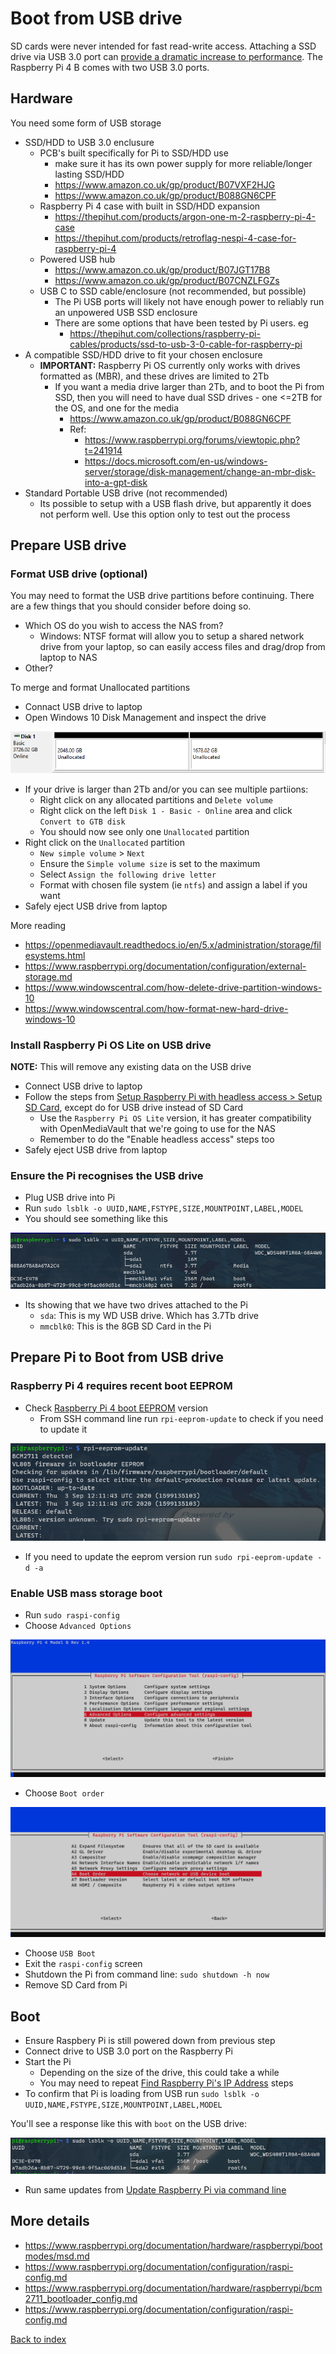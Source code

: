 # Boot from USB drive

SD cards were never intended for fast read-write access. Attaching a SSD drive via USB 3.0 port can [provide a dramatic increase to performance](https://www.tomshardware.com/uk/news/raspberry-pi-4-ssd-test,39811.html). The Raspberry Pi 4 B comes with two USB 3.0 ports.

## Hardware

You need some form of USB storage
* SSD/HDD to USB 3.0 enclusure
  * PCB's built specifically for Pi to SSD/HDD use
    * make sure it has its own power supply for more reliable/longer lasting SSD/HDD 
    * https://www.amazon.co.uk/gp/product/B07VXF2HJG
	* https://www.amazon.co.uk/gp/product/B088GN6CPF
  * Raspberry Pi 4 case with built in SSD/HDD expansion
    * https://thepihut.com/products/argon-one-m-2-raspberry-pi-4-case
    * https://thepihut.com/products/retroflag-nespi-4-case-for-raspberry-pi-4
  * Powered USB hub
    * https://www.amazon.co.uk/gp/product/B07JGT17B8
    * https://www.amazon.co.uk/gp/product/B07CNZLFGZs
  * USB C to SSD cable/enclosure (not recommended, but possible)
    * The Pi USB ports will likely not have enough power to reliably run an unpowered USB SSD enclosure
	* There are some options that have been tested by Pi users. eg
	  * https://thepihut.com/collections/raspberry-pi-cables/products/ssd-to-usb-3-0-cable-for-raspberry-pi
 * A compatible SSD/HDD drive to fit your chosen enclosure
   * **IMPORTANT:** Raspberry Pi OS currently only works with drives formatted as (MBR), and these drives are limited to 2Tb
     * If you want a media drive larger than 2Tb, and to boot the Pi from SSD, then you will need to have dual SSD drives - one <=2TB for the OS, and one for the media
       * https://www.amazon.co.uk/gp/product/B088GN6CPF 
       * Ref: 
	     * https://www.raspberrypi.org/forums/viewtopic.php?t=241914
	     * https://docs.microsoft.com/en-us/windows-server/storage/disk-management/change-an-mbr-disk-into-a-gpt-disk
* Standard Portable USB drive (not recommended)
  * Its possible to setup with a USB flash drive, but apparently it does not perform well. Use this option only to test out the process

## Prepare USB drive

### Format USB drive (optional)

You may need to format the USB drive partitions before continuing. There are a few things that you should consider before doing so.
* Which OS do you wish to access the NAS from?
  * Windows: NTSF format will allow you to setup a shared network drive from your laptop, so can easily access files and drag/drop from laptop to NAS
* Other?

To merge and format Unallocated partitions
* Connact USB drive to laptop
* Open Windows 10 Disk Management and inspect the drive

<img src="img/03_usb_disk_partitions.PNG" />

* If your drive is larger than 2Tb and/or you can see multiple partiions:
  * Right click on any allocated partitions and `Delete volume`
  * Right click on the left `Disk 1 - Basic - Online` area and click `Convert to GTB disk`
  * You should now see only one `Unallocated` partition
* Right click on the `Unallocated` partition
  * `New simple volume` > `Next`
  * Ensure the `Simple volume size` is set to the maximum
  * Select `Assign the following drive letter`
  * Format with chosen file system (ie `ntfs`) and assign a label if you want
* Safely eject USB drive from laptop

More reading
* https://openmediavault.readthedocs.io/en/5.x/administration/storage/filesystems.html
* https://www.raspberrypi.org/documentation/configuration/external-storage.md
* https://www.windowscentral.com/how-delete-drive-partition-windows-10
* https://www.windowscentral.com/how-format-new-hard-drive-windows-10


### Install Raspberry Pi OS Lite on USB drive

**NOTE:** This will remove any existing data on the USB drive

* Connect USB drive to laptop
* Follow the steps from [Setup Raspberry Pi with headless access > Setup SD Card](01_setup_headless_raspberry_pi.md#setup-sd-card), except do for USB drive instead of SD Card
  * Use the `Raspberry Pi OS Lite` version, it has greater compatibility with OpenMediaVault that we're going to use for the NAS
  * Remember to do the "Enable headless access" steps too
* Safely eject USB drive from laptop

### Ensure the Pi recognises the USB drive

* Plug USB drive into Pi
* Run `sudo lsblk -o UUID,NAME,FSTYPE,SIZE,MOUNTPOINT,LABEL,MODEL`
* You should see something like this

<img src="img/03_verify_connection_to_usb_drive.PNG" />

* Its showing that we have two drives attached to the Pi
  * `sda`: This is my WD USB drive. Which has 3.7Tb drive
  * `mmcblk0`: This is the 8GB SD Card in the Pi

## Prepare Pi to Boot from USB drive

### Raspberry Pi 4 requires recent boot EEPROM

* Check [Raspberry Pi 4 boot EEPROM](https://www.raspberrypi.org/documentation/hardware/raspberrypi/booteeprom.md) version
  * From SSH command line run `rpi-eeprom-update` to check if you need to update it

<img src="img/03_verify_eeprom_version.PNG" />

* If you need to update the eeprom version run `sudo rpi-eeprom-update -d -a`


### Enable USB mass storage boot

* Run `sudo raspi-config`
* Choose `Advanced Options`

<img src="img/03_boot_options.PNG" />

* Choose `Boot order`

<img src="img/03_boot_order.PNG" />

* Choose `USB Boot`
* Exit the `raspi-config` screen
* Shutdown the Pi from command line: `sudo shutdown -h now`
* Remove SD Card from Pi

## Boot

* Ensure Raspbery Pi is still powered down from previous step
* Connect drive to USB 3.0 port on the Raspberry Pi
* Start the Pi
  * Depending on the size of the drive, this could take a while
  * You may need to repeat [Find Raspberry Pi's IP Address](https://github.com/saan800/pimedia/blob/main/docs/02_connect_to_raspberry_pi_from_laptop.md#find-raspberry-pis-ip-address) steps
* To confirm that Pi is loading from USB run `sudo lsblk -o UUID,NAME,FSTYPE,SIZE,MOUNTPOINT,LABEL,MODEL`

You'll see a response like this with `boot` on the USB drive:

<img src="img/03_loading_from_usb.PNG" />

* Run same updates from [Update Raspberry Pi via command line](01_setup_headless_raspberry_pi.md#update-raspberry-pi-via-command-line)

## More details

* https://www.raspberrypi.org/documentation/hardware/raspberrypi/bootmodes/msd.md
* https://www.raspberrypi.org/documentation/configuration/raspi-config.md
* https://www.raspberrypi.org/documentation/hardware/raspberrypi/bcm2711_bootloader_config.md
* https://www.raspberrypi.org/documentation/configuration/raspi-config.md

[Back to index](index.md)
